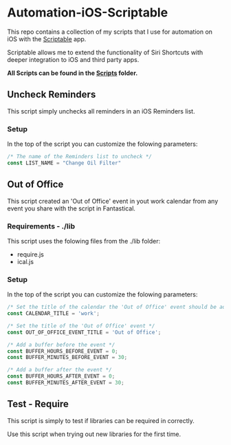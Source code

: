 # Automation-iOS-Scriptable

This repo contains a collection of my scripts that I use for automation on iOS with the [Scriptable](https://scriptable.app) app.

Scriptable allows me to extend the functionality of Siri Shortcuts with deeper integration to iOS and third party apps.

**All Scripts can be found in the [Scripts](https://github.com/cvknage/Automation-iOS-Scriptable/tree/master/Scripts) folder.**


## Uncheck Reminders
This script simply unchecks all reminders in an iOS Reminders list. 

### Setup
In the top of the script you can customize the folowing parameters:

```JavaScript
/* The name of the Reminders list to uncheck */
const LIST_NAME = "Change Oil Filter"
```


## Out of Office
This script created an 'Out of Office' event in yout work calendar from any event you share with the script in Fantastical. 

### Requirements - ./lib
This script uses the folowing files from the ./lib folder: 
- require.js
- ical.js

### Setup
In the top of the script you can customize the folowing parameters:

```JavaScript
/* Set the title of the calendar the 'Out of Office' event should be added to */
const CALENDAR_TITLE = 'work';

/* Set the title of the 'Out of Office' event */
const OUT_OF_OFFICE_EVENT_TITLE = 'Out of Office';

/* Add a buffer before the event */
const BUFFER_HOURS_BEFORE_EVENT = 0;
const BUFFER_MINUTES_BEFORE_EVENT = 30;

/* Add a buffer after the event */
const BUFFER_HOURS_AFTER_EVENT = 0;
const BUFFER_MINUTES_AFTER_EVENT = 30;
```


## Test - Require

This script is simply to test if libraries can be required in correctly.

Use this script when trying out new libraries for the first time.
